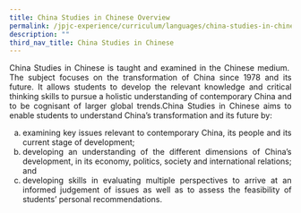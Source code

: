 ```yaml
---
title: China Studies in Chinese Overview
permalink: /jpjc-experience/curriculum/languages/china-studies-in-chinese/
description: ""
third_nav_title: China Studies in Chinese
---
```

<div align=justify>
<p>
China Studies in Chinese is taught and examined in the Chinese medium.  The subject focuses on the transformation of China since 1978 and its future. It allows students to develop the relevant knowledge and critical thinking skills to pursue a holistic understanding of contemporary China and to be cognisant of larger global trends.China Studies in Chinese aims to enable students to understand China’s transformation and its future by:</p>
<ol style="list-style-type:lower-alpha">
	<li>examining key issues relevant to contemporary China, its people and its current stage of development;</li>
	<li>developing an understanding of the different dimensions of China’s development, in its economy, politics, society and international relations; and</li>
	<li>developing skills in evaluating multiple perspectives to arrive at an informed judgement of issues as well as to assess the feasibility of students’ personal recommendations.</li></ol>